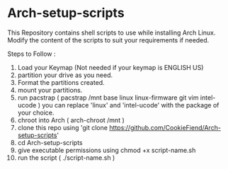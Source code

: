 # Arch-setup-scripts

This Repository contains shell scripts to use while installing Arch Linux.
Modify the content of the scripts to suit your requirements if needed.

Steps to Follow :

1. Load your Keymap (Not needed if your keymap is ENGLISH US)
2. partition your drive as you need.
3. Format the partitions created.
4. mount your partitions.
5. run pacstrap ( pacstrap /mnt base linux linux-firmware git vim intel-ucode ) you can replace 'linux' and 'intel-ucode' with the package of your choice.
6. chroot into Arch ( arch-chroot /mnt )
7. clone this repo using 'git clone https://github.com/CookieFiend/Arch-setup-scripts'
8. cd Arch-setup-scripts
9. give executable permissions using chmod +x script-name.sh
10. run the script ( ./script-name.sh )

